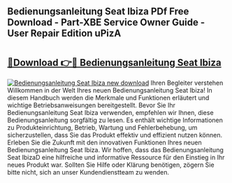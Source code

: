 ## Bedienungsanleitung Seat Ibiza PDf Free Download - Part-XBE Service Owner Guide - User Repair Edition uPizA

# <h2><a href="http://df34c8t.blite.top/?on=Bedienungsanleitung+Seat+Ibiza">🔗Download 👉🔴 Bedienungsanleitung Seat Ibiza</a></h2>

[![Bedienungsanleitung Seat Ibiza new download](https://i.imgur.com/lujVjoI.png)](http://df34c8t.blite.top/?on=Bedienungsanleitung+Seat+Ibiza)
Ihren Begleiter verstehen Willkommen in der Welt Ihres neuen Bedienungsanleitung Seat Ibiza! In diesem Handbuch werden die Merkmale und Funktionen erläutert und wichtige Betriebsanweisungen bereitgestellt. Bevor Sie Ihr Bedienungsanleitung Seat Ibiza verwenden, empfehlen wir Ihnen, diese Bedienungsanleitung sorgfältig zu lesen. Es enthält wichtige Informationen zu Produkteinrichtung, Betrieb, Wartung und Fehlerbehebung, um sicherzustellen, dass Sie das Produkt effektiv und effizient nutzen können. Erleben Sie die Zukunft mit den innovativen Funktionen Ihres neuen Bedienungsanleitung Seat Ibiza. Wir hoffen, dass das Bedienungsanleitung Seat IbizaD eine hilfreiche und informative Ressource für den Einstieg in Ihr neues Produkt war. Sollten Sie Hilfe oder Klärung benötigen, zögern Sie bitte nicht, sich an unser Kundendienstteam zu wenden.
